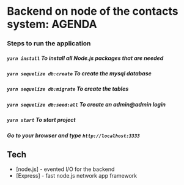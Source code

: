 # Backend on node of the contacts system: AGENDA

### Steps to run the application

##### `yarn install` To install all Node.js packages that are needed
##### `yarn sequelize db:create` To create the mysql database
##### `yarn sequelize db:migrate` To create the tables
##### `yarn sequelize db:seed:all` To create an admin@admin login
##### `yarn start` To start project
##### Go to your browser and type `http://localhost:3333`

## Tech
- [node.js] - evented I/O for the backend
- [Express] - fast node.js network app framework

